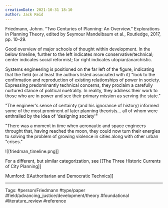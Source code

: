 ```yaml
---
creationDate: 2021-10-31 18:10
author: Jack Reid
---
```


Friedmann, Johnn. “Two Centuries of Planning: An Overview.” Explorations in Planning Theory, edited by Seymour Mandelbaum et al., Routledge, 2017, pp. 10–29.

  Good overview of major schools of thought within development. In the below timeline, further to the left indicates more conservative/technical; center indicates social reformist; far right indicates utopian/anarchistic.

 Systems engineering is positioned on the far left of the figure, indicating that the field (or at least the authors listed associated with it) "look to the confirmation and reproduction of existing relationships of power in society. Expressing predominantly technical concerns, they proclaim a carefully nurtured stance of political nuetrality. In reality, they address their work to those who are in power and see their primary mission as serving the state."
 
"The engineer's sense of certainty (and his ignorance of history) informed some of the most prominent of later planning theorists... all of whom were enthralled by the idea of 'designing society'"

"There was a moment in time when aeronautic and space engineers throught that, having reached the moon, they could now turn their energies to solving the problem of growing violence in cities along with other urban "crises."

  ![[friedman_timeline.png]]
  
 For a different, but similar categorization, see [[The Three Historic Currents of City Planning]]

Mumford: [[Authoritarian and Democratic Technics]]

---
Tags:
#person/Friedmann
#type/paper
#field/advancing_justice/development/theory
#foundational
#literature_review
#reference
